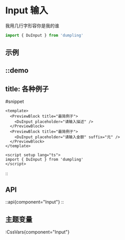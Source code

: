 # Input 输入

我用几行字形容你是我的谁

```ts
import { DuInput } from 'dumpling'
```

## 示例

::demo
---
title: 各种例子
---
#snippet
```vue
<template>
  <PreviewBlock title="最简例子">
    <DuInput placeholder="请输入描述" />
  </PreviewBlock>
  <PreviewBlock title="最简例子">
    <DuInput placeholder="请输入金额" suffix="元" />
  </PreviewBlock>
</template>

<script setup lang="ts">
import { DuInput } from 'dumpling'
</script>
```
::

## API

::api{component="Input"}
::

## 主题变量

:CssVars{component="Input"}
